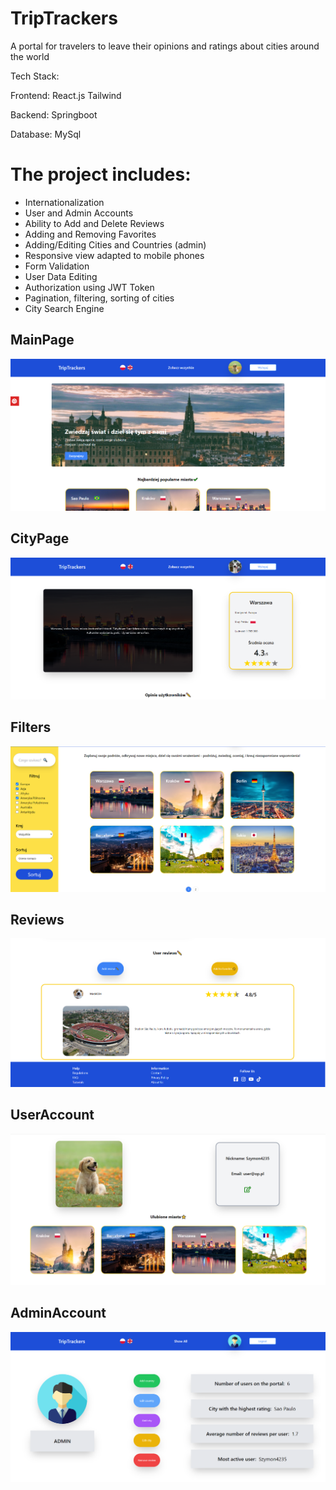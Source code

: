 # TripTrackers
A portal for travelers to leave their opinions and ratings about cities around the world



Tech Stack:

Frontend: React.js Tailwind

Backend: Springboot

Database: MySql



# The project includes:
* Internationalization
* User and Admin Accounts
* Ability to Add and Delete Reviews
* Adding and Removing Favorites
* Adding/Editing Cities and Countries (admin)
* Responsive view adapted to mobile phones
* Form Validation
* User Data Editing
* Authorization using JWT Token
* Pagination, filtering, sorting of cities
* City Search Engine


## MainPage
![desktop](./imagesToReadme/MainPage.png)

## CityPage
![desktop](./imagesToReadme/CityPage.png)

## Filters
![desktop](./imagesToReadme/Filters.png)

## Reviews
![desktop](./imagesToReadme/Reviews.png)

## UserAccount
![desktop](./imagesToReadme/UserAccount.png)

## AdminAccount
![desktop](./imagesToReadme/AccountAdmin.png)
